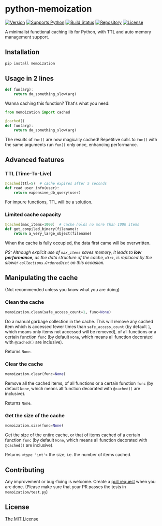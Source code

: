 # python-memoization

[![Version][aucsvg]][auc] [![Supports Python][pythonsvg]][python] [![Build Status][travismaster]][travis] [![Repository][repositorysvg]][repository] [![License][licensesvg]][license]

[aucsvg]: https://img.shields.io/badge/memoization-v0.0.10-brightgreen.svg
[auc]: https://github.com/lonelyenvoy/python-memoization

[pythonsvg]: https://img.shields.io/badge/python-2.6,_2.7,_3.2,_3.3,_3.4,_3.5,_3.6,_3.7-brightgreen.svg
[python]: https://www.python.org

[travismaster]: https://travis-ci.org/lonelyenvoy/python-memoization.svg?branch=master
[travis]: https://travis-ci.org/lonelyenvoy/python-memoization

[repositorysvg]: https://img.shields.io/badge/PyPI-latest-blue.svg
[repository]: https://pypi.org/project/memoization

[licensesvg]: https://img.shields.io/badge/License-MIT-blue.svg
[license]: https://github.com/lonelyenvoy/python-memoization/blob/master/LICENSE

A minimalist functional caching lib for Python, with TTL and auto memory management support.


## Installation

```bash
pip install memoization
```

## Usage in 2 lines

```python
def fun(arg):
    return do_something_slow(arg)
```

Wanna caching this function? That's what you need:

```python
from memoization import cached

@cached()
def fun(arg):
    return do_something_slow(arg)
```

The results of ```fun()``` are now magically cached! Repetitive calls to ```fun()``` with the same arguments run ```fun()``` only once, enhancing performance.


## Advanced features

### TTL (Time-To-Live)

```python
@cached(ttl=5)  # cache expires after 5 seconds
def read_user_info(user):
    return expensive_db_query(user)
```

For impure functions, TTL will be a solution.

### Limited cache capacity
 
```python
@cached(max_items=1000)  # cache holds no more than 1000 items
def get_compiled_binary(filename):
    return a_very_large_object(filename)
```

When the cache is fully occupied, the data first came will be overwritten.

*PS: Although explicit use of ```max_items``` saves memory, it leads to **low performance**, as the data structure of the cache, ```dict```, is replaced by the slower ```collections.OrderedDict``` on this occasion.*

## Manipulating the cache
(Not recommended unless you know what you are doing)

### Clean the cache

```python
memoization.clean(safe_access_count=1, func=None)
```

Do a manual garbage collection in the cache.
This will remove any cached item which is accessed fewer times than ```safe_access_count``` (by default ```1```, which means only items not accessed will be removed), of all functions or a certain function ```func``` (by default ```None```, which means all function decorated with ```@cached()``` are inclusive).

Returns ```None```.


### Clear the cache

```python
memoization.clear(func=None)
```

Remove all the cached items, of all functions or a certain function ```func``` (by default ```None```, which means all function decorated with ```@cached()``` are inclusive).

Returns ```None```.


### Get the size of the cache

```python
momoization.size(func=None)
```

Get the size of the entire cache, or that of items cached of a certain function ```func``` (by default ```None```, which means all function decorated with ```@cached()``` are inclusive).

Returns ```<type 'int'>``` the size, i.e. the number of items cached.


## Contributing

Any improvement or bug-fixing is welcome. Create a [pull request](https://github.com/lonelyenvoy/python-memoization/pulls) when you are done. (Please make sure that your PR passes the tests in ```memoization/test.py```)

## License

[The MIT License](https://github.com/lonelyenvoy/python-memoization/blob/master/LICENSE)
